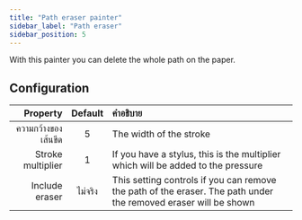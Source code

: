 ```yaml
---
title: "Path eraser painter"
sidebar_label: "Path eraser"
sidebar_position: 5
---
```



With this painter you can delete the whole path on the paper.

## Configuration

|            Property | Default | คำอธิบาย                                                                                                        |
| -------------------:|:-------:|:--------------------------------------------------------------------------------------------------------------- |
| ความกว้างของเส้นขีด |    5    | The width of the stroke                                                                                         |
|   Stroke multiplier |    1    | If you have a stylus, this is the multiplier which will be added to the pressure                                |
|      Include eraser | ไม่จริง | This setting controls if you can remove the path of the eraser. The path under the removed eraser will be shown |
